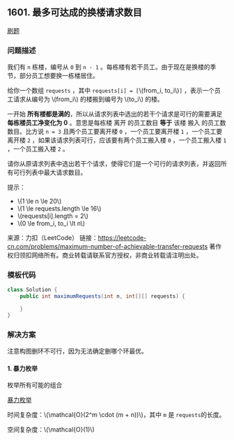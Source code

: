 <script src="https://cdn.bootcss.com/mathjax/2.7.7/MathJax.js?config=TeX-AMS-MML_HTMLorMML"></script>

## 1601. 最多可达成的换楼请求数目

[刷题](qu1601/solu/Solution.java)

### 问题描述

我们有 `n` 栋楼，编号从 `0` 到 `n - 1` 。每栋楼有若干员工。由于现在是换楼的季节，部分员工想要换一栋楼居住。

给你一个数组 `requests` ，其中 `requests[i] = [`\\(from_i, to_i\\)`]` ，表示一个员工请求从编号为 \\(from_i\\) 的楼搬到编号为 \\(to_i\\) 的楼。

一开始 **所有楼都是满的**，所以从请求列表中选出的若干个请求是可行的需要满足 **每栋楼员工净变化为 0** 。意思是每栋楼 离开 的员工数目 **等于** 该楼 搬入 的员工数数目。比方说 `n = 3` 且两个员工要离开楼 `0` ，一个员工要离开楼 `1` ，一个员工要离开楼 `2` ，如果该请求列表可行，应该要有两个员工搬入楼 `0` ，一个员工搬入楼 `1` ，一个员工搬入楼 `2` 。

请你从原请求列表中选出若干个请求，使得它们是一个可行的请求列表，并返回所有可行列表中最大请求数目。

提示：

* \\(1 \le n \le 20\\)
* \\(1 \le requests.length \le 16\\)
* \\(requests[i].length = 2\\)
* \\(0 \le from_i, to_i \lt n\\)

来源：力扣（LeetCode）
链接：https://leetcode-cn.com/problems/maximum-number-of-achievable-transfer-requests
著作权归领扣网络所有。商业转载请联系官方授权，非商业转载请注明出处。

### 模板代码

``` java
class Solution {
    public int maximumRequests(int n, int[][] requests) {

    }
}
```

### 解决方案

注意构图删环不可行，因为无法确定删哪个环最优。

#### 1. 暴力枚举

枚举所有可能的组合

[暴力枚举](qu1601/solu1/Solution.java)

时间复杂度：\\(\mathcal{O}(2^m \cdot (m + n))\\)，其中 `m` 是 `requests`的长度。

空间复杂度：\\(\mathcal{O}(1)\\)
